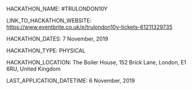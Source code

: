 HACKATHON_NAME: #TRULONDON10Y

LINK_TO_HACKATHON_WEBSITE: https://www.eventbrite.co.uk/e/trulondon10y-tickets-61211329735

HACKATHON_DATES: 7 November, 2019

HACKATHON_TYPE: PHYSICAL

HACKATHON_LOCATION: The Boiler House, 152 Brick Lane, London, E1 6RU, United Kingdom

LAST_APPLICATION_DATETIME: 6 November, 2019
